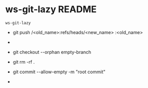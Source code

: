 # ws-git-lazy README

    ws-git-lazy



- git push <remote> <remote>/<old_name>:refs/heads/<new_name> :<old_name>
-

- git checkout --orphan empty-branch
- git rm -rf .
- git commit --allow-empty -m "root commit"
-



